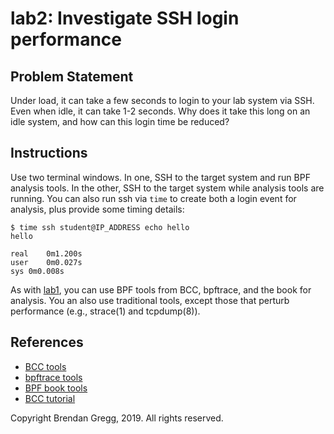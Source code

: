 # lab2: Investigate SSH login performance

## Problem Statement

Under load, it can take a few seconds to login to your lab system via SSH. Even when idle, it can take 1-2 seconds. Why does it take this long on an idle system, and how can this login time be reduced?

## Instructions

Use two terminal windows. In one, SSH to the target system and run BPF analysis tools. In the other, SSH to the target system while analysis tools are running. You can also run ssh via `time` to create both a login event for analysis, plus provide some timing details:

```
$ time ssh student@IP_ADDRESS echo hello
hello

real	0m1.200s
user	0m0.027s
sys	0m0.008s
```

As with [lab1](lab1.md), you can use BPF tools from BCC, bpftrace, and the book for analysis. You an also use traditional tools, except those that perturb performance (e.g., strace(1) and tcpdump(8)).

## References

- [BCC tools](https://github.com/iovisor/bcc#tools)
- [bpftrace tools](https://github.com/iovisor/bpftrace#tools)
- [BPF book tools](https://github.com/brendangregg/bpf-perf-tools-book#tools)
- [BCC tutorial](https://github.com/iovisor/bcc/blob/master/docs/tutorial.md)

Copyright Brendan Gregg, 2019. All rights reserved.
